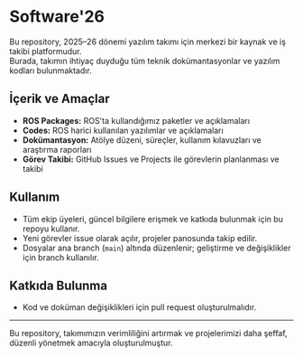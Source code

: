 # Software'26

Bu repository, 2025–26 dönemi yazılım takımı için merkezi bir kaynak ve iş takibi platformudur.  
Burada, takımın ihtiyaç duyduğu tüm teknik dokümantasyonlar ve yazılım kodları bulunmaktadır.

## İçerik ve Amaçlar

- **ROS Packages:** ROS'ta kullandığımız paketler ve açıklamaları
- **Codes:** ROS harici kullanılan yazılımlar ve açıklamaları
- **Dokümantasyon:** Atölye düzeni, süreçler, kullanım kılavuzları ve araştırma raporları
- **Görev Takibi:** GitHub Issues ve Projects ile görevlerin planlanması ve takibi

## Kullanım

- Tüm ekip üyeleri, güncel bilgilere erişmek ve katkıda bulunmak için bu repoyu kullanır.  
- Yeni görevler issue olarak açılır, projeler panosunda takip edilir.  
- Dosyalar ana branch (`main`) altında düzenlenir; geliştirme ve değişiklikler için branch kullanılır.

## Katkıda Bulunma

- Kod ve doküman değişiklikleri için pull request oluşturulmalıdır.

---

Bu repository, takımımızın verimliliğini artırmak ve projelerimizi daha şeffaf, düzenli yönetmek amacıyla oluşturulmuştur.
